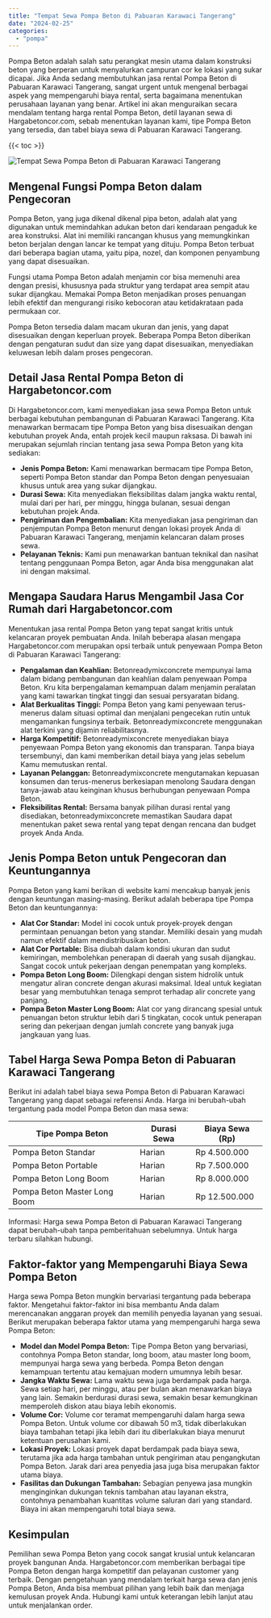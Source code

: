 ```yaml
---
title: "Tempat Sewa Pompa Beton di Pabuaran Karawaci Tangerang"
date: "2024-02-25"
categories: 
  - "pompa"
---
```




Pompa Beton adalah salah satu perangkat mesin utama dalam konstruksi beton yang berperan untuk menyalurkan campuran cor ke lokasi yang sukar dicapai. Jika Anda sedang membutuhkan jasa rental Pompa Beton di Pabuaran Karawaci Tangerang, sangat urgent untuk mengenal berbagai aspek yang mempengaruhi biaya rental, serta bagaimana menentukan perusahaan layanan yang benar. Artikel ini akan menguraikan secara mendalam tentang harga rental Pompa Beton, detil layanan sewa di Hargabetoncor.com, sebab menentukan layanan kami, tipe Pompa Beton yang tersedia, dan tabel biaya sewa di Pabuaran Karawaci Tangerang.

{{< toc >}}

![Tempat Sewa Pompa Beton di Pabuaran Karawaci Tangerang](https://hargareadymixid.github.io/pompa/concrete-pump%20(14).png)

## Mengenal Fungsi Pompa Beton dalam Pengecoran

Pompa Beton, yang juga dikenal dikenal pipa beton, adalah alat yang digunakan untuk memindahkan adukan beton dari kendaraan pengaduk ke area konstruksi. Alat ini memiliki rancangan khusus yang memungkinkan beton berjalan dengan lancar ke tempat yang dituju. Pompa Beton terbuat dari beberapa bagian utama, yaitu pipa, nozel, dan komponen penyambung yang dapat disesuaikan.

Fungsi utama Pompa Beton adalah menjamin cor bisa memenuhi area dengan presisi, khususnya pada struktur yang terdapat area sempit atau sukar dijangkau. Memakai Pompa Beton menjadikan proses penuangan lebih efektif dan mengurangi risiko kebocoran atau ketidakrataan pada permukaan cor.

Pompa Beton tersedia dalam macam ukuran dan jenis, yang dapat disesuaikan dengan keperluan proyek. Beberapa Pompa Beton diberikan dengan pengaturan sudut dan size yang dapat disesuaikan, menyediakan keluwesan lebih dalam proses pengecoran.

## Detail Jasa Rental Pompa Beton di Hargabetoncor.com

Di Hargabetoncor.com, kami menyediakan jasa sewa Pompa Beton untuk berbagai kebutuhan pembangunan di Pabuaran Karawaci Tangerang. Kita menawarkan bermacam tipe Pompa Beton yang bisa disesuaikan dengan kebutuhan proyek Anda, entah projek kecil maupun raksasa. Di bawah ini merupakan sejumlah rincian tentang jasa sewa Pompa Beton yang kita sediakan:

- **Jenis Pompa Beton:** Kami menawarkan bermacam tipe Pompa Beton, seperti Pompa Beton standar dan Pompa Beton dengan penyesuaian khusus untuk area yang sukar dijangkau.
- **Durasi Sewa:** Kita menyediakan fleksibilitas dalam jangka waktu rental, mulai dari per hari, per minggu, hingga bulanan, sesuai dengan kebutuhan projek Anda.
- **Pengiriman dan Pengembalian:** Kita menyediakan jasa pengiriman dan penjemputan Pompa Beton menurut dengan lokasi proyek Anda di Pabuaran Karawaci Tangerang, menjamin kelancaran dalam proses sewa.
- **Pelayanan Teknis:** Kami pun menawarkan bantuan teknikal dan nasihat tentang penggunaan Pompa Beton, agar Anda bisa menggunakan alat ini dengan maksimal.

## Mengapa Saudara Harus Mengambil Jasa Cor Rumah dari Hargabetoncor.com

Menentukan jasa rental Pompa Beton yang tepat sangat kritis untuk kelancaran proyek pembuatan Anda. Inilah beberapa alasan mengapa Hargabetoncor.com merupakan opsi terbaik untuk penyewaan Pompa Beton di Pabuaran Karawaci Tangerang:

- **Pengalaman dan Keahlian:** Betonreadymixconcrete mempunyai lama dalam bidang pembangunan dan keahlian dalam penyewaan Pompa Beton. Kru kita berpengalaman kemampuan dalam menjamin peralatan yang kami tawarkan tingkat tinggi dan sesuai persyaratan bidang.
- **Alat Berkualitas Tinggi:** Pompa Beton yang kami penyewaan terus-menerus dalam situasi optimal dan menjalani pengecekan rutin untuk mengamankan fungsinya terbaik. Betonreadymixconcrete menggunakan alat terkini yang dijamin reliabilitasnya.
- **Harga Kompetitif:** Betonreadymixconcrete menyediakan biaya penyewaan Pompa Beton yang ekonomis dan transparan. Tanpa biaya tersembunyi, dan kami memberikan detail biaya yang jelas sebelum Kamu memutuskan rental.
- **Layanan Pelanggan:** Betonreadymixconcrete mengutamakan kepuasan konsumen dan terus-menerus berkesiapan menolong Saudara dengan tanya-jawab atau keinginan khusus berhubungan penyewaan Pompa Beton.
- **Fleksibilitas Rental:** Bersama banyak pilihan durasi rental yang disediakan, betonreadymixconcrete memastikan Saudara dapat menentukan paket sewa rental yang tepat dengan rencana dan budget proyek Anda Anda.

## Jenis Pompa Beton untuk Pengecoran dan Keuntungannya

Pompa Beton yang kami berikan di website kami mencakup banyak jenis dengan keuntungan masing-masing. Berikut adalah beberapa tipe Pompa Beton dan keuntungannya:

- **Alat Cor Standar:** Model ini cocok untuk proyek-proyek dengan permintaan penuangan beton yang standar. Memiliki desain yang mudah namun efektif dalam mendistribusikan beton.
- **Alat Cor Portable:** Bisa diubah dalam kondisi ukuran dan sudut kemiringan, membolehkan penerapan di daerah yang susah dijangkau. Sangat cocok untuk pekerjaan dengan penempatan yang kompleks.
- **Pompa Beton Long Boom:** Dilengkapi dengan sistem hidrolik untuk mengatur aliran concrete dengan akurasi maksimal. Ideal untuk kegiatan besar yang membutuhkan tenaga semprot terhadap alir concrete yang panjang.
- **Pompa Beton Master Long Boom:** Alat cor yang dirancang spesial untuk penuangan beton struktur lebih dari 5 tingkatan, cocok untuk penerapan sering dan pekerjaan dengan jumlah concrete yang banyak juga jangkauan yang luas.

## Tabel Harga Sewa Pompa Beton di Pabuaran Karawaci Tangerang

Berikut ini adalah tabel biaya sewa Pompa Beton di Pabuaran Karawaci Tangerang yang dapat sebagai referensi Anda. Harga ini berubah-ubah tergantung pada model Pompa Beton dan masa sewa:

| Tipe Pompa Beton | Durasi Sewa | Biaya Sewa (Rp) |
| --- | --- | --- |
| Pompa Beton Standar | Harian | Rp 4.500.000 |
| Pompa Beton Portable | Harian | Rp 7.500.000 |
| Pompa Beton Long Boom | Harian | Rp 8.000.000 |
| Pompa Beton Master Long Boom | Harian | Rp 12.500.000 |

Informasi: Harga sewa Pompa Beton di Pabuaran Karawaci Tangerang dapat berubah-ubah tanpa pemberitahuan sebelumnya. Untuk harga terbaru silahkan hubungi.

## Faktor-faktor yang Mempengaruhi Biaya Sewa Pompa Beton

Harga sewa Pompa Beton mungkin bervariasi tergantung pada beberapa faktor. Mengetahui faktor-faktor ini bisa membantu Anda dalam merencanakan anggaran proyek dan memilih penyedia layanan yang sesuai. Berikut merupakan beberapa faktor utama yang mempengaruhi harga sewa Pompa Beton:

- **Model dan Model Pompa Beton:** Tipe Pompa Beton yang bervariasi, contohnya Pompa Beton standar, long boom, atau master long boom, mempunyai harga sewa yang berbeda. Pompa Beton dengan kemampuan tertentu atau kemajuan modern umumnya lebih besar.
- **Jangka Waktu Sewa:** Lama waktu sewa juga berdampak pada harga. Sewa setiap hari, per minggu, atau per bulan akan menawarkan biaya yang lain. Semakin berdurasi durasi sewa, semakin besar kemungkinan memperoleh diskon atau biaya lebih ekonomis.
- **Volume Cor:** Volume cor teramat mempengaruhi dalam harga sewa Pompa Beton. Untuk volume cor dibawah 50 m3, tidak diberlakukan biaya tambahan tetapi jika lebih dari itu diberlakukan biaya menurut ketentuan perusahan kami.
- **Lokasi Proyek:** Lokasi proyek dapat berdampak pada biaya sewa, terutama jika ada harga tambahan untuk pengiriman atau pengangkutan Pompa Beton. Jarak dari area penyedia jasa juga bisa merupakan faktor utama biaya.
- **Fasilitas dan Dukungan Tambahan:** Sebagian penyewa jasa mungkin menginginkan dukungan teknis tambahan atau layanan ekstra, contohnya penambahan kuantitas volume saluran dari yang standard. Biaya ini akan mempengaruhi total biaya sewa.

## Kesimpulan

Pemilihan sewa Pompa Beton yang cocok sangat krusial untuk kelancaran proyek bangunan Anda. Hargabetoncor.com memberikan berbagai tipe Pompa Beton dengan harga kompetitif dan pelayanan customer yang terbaik. Dengan pengetahuan yang mendalam terkait harga sewa dan jenis Pompa Beton, Anda bisa membuat pilihan yang lebih baik dan menjaga kemulusan proyek Anda. Hubungi kami untuk keterangan lebih lanjut atau untuk menjalankan order.
